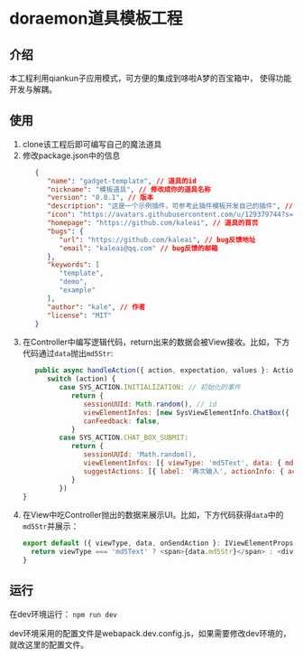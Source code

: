 # doraemon道具模板工程

## 介绍
本工程利用qiankun子应用模式，可方便的集成到哆啦A梦的百宝箱中， 使得功能开发与解耦。

## 使用
1. clone该工程后即可编写自己的魔法道具
2. 修改package.json中的信息
   ``` json
      {
         "name": "gadget-template", // 道具的id
         "nickname": "模板道具", // 修改成你的道具名称
         "version": "0.0.1", // 版本
         "description": "这是一个示例插件，可参考此插件模板开发自己的插件", // 描述信息
         "icon": "https://avatars.githubusercontent.com/u/129379744?s=200&v=4",  // 道具的icon
         "homepage": "https://github.com/kaleai", // 道具的首页
         "bugs": {
            "url": "https://github.com/kaleai", // bug反馈地址
            "email": "kaleai@qq.com" // bug反馈的邮箱
         },
         "keywords": [
            "template",
            "demo",
            "example"
         ],
         "author": "kale", // 作者
         "license": "MIT"
      }
    ```
3. 在Controller中编写逻辑代码，return出来的数据会被View接收。比如，下方代码通过`data`抛出`md5Str`:
   ``` javascript
      public async handleAction({ action, expectation, values }: ActionInfoType): Promise<ActionHandleResultType> {
         switch (action) {
            case SYS_ACTION.INITIALIZATION: // 初始化的事件
               return {
                  sessionUUId: Math.random(), // id
                  viewElementInfos: [new SysViewElementInfo.ChatBox({ placeholder: 'please input some text' })],
                  canFeedback: false,
               }
            case SYS_ACTION.CHAT_BOX_SUBMIT:
               return {
                  sessionUUId: 'Math.random(),
                  viewElementInfos: [{ viewType: 'md5Text', data: { md5Str: md5(values.text) } }],
                  suggestActions: [{ label: '再次输入', actionInfo: { action: 'RE_INPUT' } }],
               }
            })
   }
   ```
4. 在View中吃Controller抛出的数据来展示UI。比如，下方代码获得`data`中的`md5Str`并展示：
   ``` javascript
   export default ({ viewType, data, onSendAction }: IViewElementProps) => {
     return viewType === 'md5Text' ? <span>{data.md5Str}</span> : <div />
   }
   ```
## 运行
在dev环境运行：
`
npm run dev
`

dev环境采用的配置文件是webapack.dev.config.js，如果需要修改dev环境的，就改这里的配置文件。
